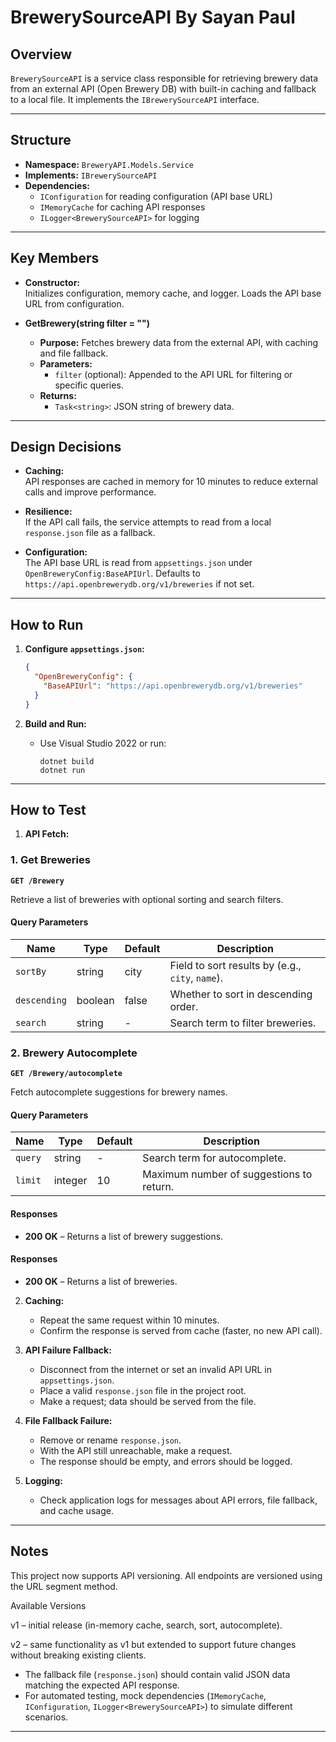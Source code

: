 # BrewerySourceAPI By Sayan Paul 

## Overview

`BrewerySourceAPI` is a service class responsible for retrieving brewery data from an external API (Open Brewery DB) with built-in caching and fallback to a local file. It implements the `IBrewerySourceAPI` interface.

---

## Structure

- **Namespace:** `BreweryAPI.Models.Service`
- **Implements:** `IBrewerySourceAPI`
- **Dependencies:**
  - `IConfiguration` for reading configuration (API base URL)
  - `IMemoryCache` for caching API responses
  - `ILogger<BrewerySourceAPI>` for logging

---

## Key Members

- **Constructor:**  
  Initializes configuration, memory cache, and logger. Loads the API base URL from configuration.

- **GetBrewery(string filter = "")**  
  - **Purpose:** Fetches brewery data from the external API, with caching and file fallback.
  - **Parameters:**  
    - `filter` (optional): Appended to the API URL for filtering or specific queries.
  - **Returns:**  
    - `Task<string>`: JSON string of brewery data.

---

## Design Decisions

- **Caching:**  
  API responses are cached in memory for 10 minutes to reduce external calls and improve performance.

- **Resilience:**  
  If the API call fails, the service attempts to read from a local `response.json` file as a fallback.

- **Configuration:**  
  The API base URL is read from `appsettings.json` under `OpenBreweryConfig:BaseAPIUrl`. Defaults to `https://api.openbrewerydb.org/v1/breweries` if not set.

---

## How to Run

1. **Configure `appsettings.json`:**
    ```json
    {
      "OpenBreweryConfig": {
        "BaseAPIUrl": "https://api.openbrewerydb.org/v1/breweries"
      }
    }
    ```

2. **Build and Run:**
    - Use Visual Studio 2022 or run:
      ```
      dotnet build
      dotnet run
      ```

---

## How to Test

1. **API Fetch:**
 ### 1. Get Breweries
**`GET /Brewery`**

Retrieve a list of breweries with optional sorting and search filters.

#### Query Parameters
| Name         | Type    | Default | Description |
|--------------|---------|---------|-------------|
| `sortBy`     | string  | city    | Field to sort results by (e.g., `city`, `name`). |
| `descending` | boolean | false   | Whether to sort in descending order. |
| `search`     | string  | -       | Search term to filter breweries. |


### 2. Brewery Autocomplete
**`GET /Brewery/autocomplete`**

Fetch autocomplete suggestions for brewery names.

#### Query Parameters
| Name    | Type    | Default | Description |
|---------|---------|---------|-------------|
| `query` | string  | -       | Search term for autocomplete. |
| `limit` | integer | 10      | Maximum number of suggestions to return. |

#### Responses
- **200 OK** – Returns a list of brewery suggestions. 

#### Responses
- **200 OK** – Returns a list of breweries.  

2. **Caching:**
   - Repeat the same request within 10 minutes.
   - Confirm the response is served from cache (faster, no new API call).

3. **API Failure Fallback:**
   - Disconnect from the internet or set an invalid API URL in `appsettings.json`.
   - Place a valid `response.json` file in the project root.
   - Make a request; data should be served from the file.

4. **File Fallback Failure:**
   - Remove or rename `response.json`.
   - With the API still unreachable, make a request.
   - The response should be empty, and errors should be logged.

5. **Logging:**
   - Check application logs for messages about API errors, file fallback, and cache usage.

---

## Notes

This project now supports API versioning. All endpoints are versioned using the URL segment method.

Available Versions

v1 – initial release (in-memory cache, search, sort, autocomplete).

v2 – same functionality as v1 but extended to support future changes without breaking existing clients.

- The fallback file (`response.json`) should contain valid JSON data matching the expected API response.
- For automated testing, mock dependencies (`IMemoryCache`, `IConfiguration`, `ILogger<BrewerySourceAPI>`) to simulate different scenarios.

---
